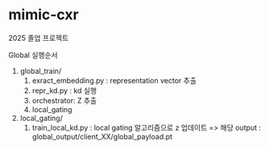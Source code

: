# mimic-cxr
2025 졸업 프로젝트

Global 실행순서 
1. global_train/
   1)  exract_embedding.py : representation vector 추출
   2)  repr_kd.py : kd 실행
   3)  orchestrator: Z 추출
   4)  local_gating
2. local_gating/
   1) train_local_kd.py : local gating 알고리즘으로 z 업데이트 => 해당 output : global_output/client_XX/global_payload.pt
